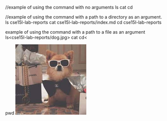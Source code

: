 

//example of using the command with no arguments
ls
cat
cd

//example of using the command with a path to a directory as an argument.
ls cse15l-lab-reports
cat cse15l-lab-reports/index.md
cd cse15l-lab-reports


example of using the command with a path to a file as an argument
ls<cse15l-lab-reports/dog.jpg>
cat<cse15l-lab-reports>
cd<<cse15l-lab-reports> 


pwd 
![Image](dog.jpg)
